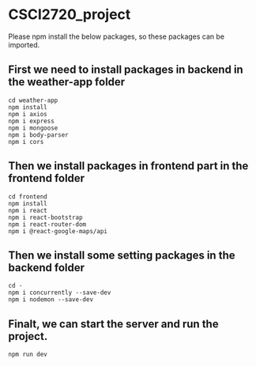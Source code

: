 # CSCI2720_project
Please npm install the below packages, so these packages can be imported.

## First we need to install packages in backend in the weather-app folder
```
cd weather-app
npm install
npm i axios
npm i express
npm i mongoose
npm i body-parser
npm i cors
```

## Then we install packages in frontend part in the frontend folder
```
cd frontend
npm install
npm i react
npm i react-bootstrap
npm i react-router-dom
npm i @react-google-maps/api
```

## Then we install some setting packages in the backend folder
```
cd - 
npm i concurrently --save-dev
npm i nodemon --save-dev
```

## Finalt, we can start the server and run the project.
```
npm run dev
```
